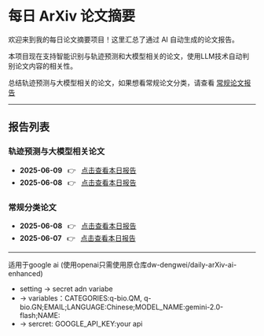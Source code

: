 # 每日 ArXiv 论文摘要

欢迎来到我的每日论文摘要项目！这里汇总了通过 AI 自动生成的论文报告。

本项目现在支持智能识别与轨迹预测和大模型相关的论文，使用LLM技术自动判别论文内容的相关性。

总结轨迹预测与大模型相关的论文，如果想看常规论文分类，请查看 [常规论文报告](https://github.com/dw-dengwei/daily-arXiv-ai-enhanced/blob/main/README.md)

---

## 报告列表

### 轨迹预测与大模型相关论文

- **2025-06-09**  👉  [点击查看本日报告](data/2025-06-09_trajectory_and_large_models.md)
- **2025-06-08**  👉  [点击查看本日报告](data/2025-06-08_trajectory_llm.md)

### 常规分类论文

- **2025-06-08**  👉  [点击查看本日报告](data/2025-06-08.md)
- **2025-06-07**  👉  [点击查看本日报告](data/2025-06-07.md)

---

适用于google ai (使用openai只需使用原仓库dw-dengwei/daily-arXiv-ai-enhanced)

* setting -> secret adn variabe
* -> variables：CATEGORIES:q-bio.QM, q-bio.GN;EMAIL;LANGUAGE:Chinese;MODEL_NAME:gemini-2.0-flash;NAME:
* -> sercret: GOOGLE_API_KEY:your api
